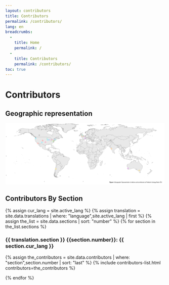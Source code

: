 ```yaml
---
layout: contributors
title: Contributors
permalink: /contributors/
lang: en
breadcrumbs:
  - 
    title: Home
    permalink: /
  - 
    title: Contributors
    permalink: /contributors/
toc: true
---
```


# Contributors

## Geographic representation

<img src="/assets/site-img/contributor-map.svg" class="img-fluid" alt="Geographic representation of Pediatric Urology Book contributors">

## Contributors By Section

{% assign cur_lang = site.active_lang %}
{% assign translation = site.data.translations | where: "language",site.active_lang | first %}
{% assign the_list = site.data.sections | sort: "number" %}
{% for section in the_list.sections %}

### {{ translation.section }} {{section.number}}: {{ section.cur_lang }}

{% assign the_contributors = site.data.contributors | where: "section",section.number | sort: "last" %}
{% include contributors-list.html contributors=the_contributors %}

{% endfor %}